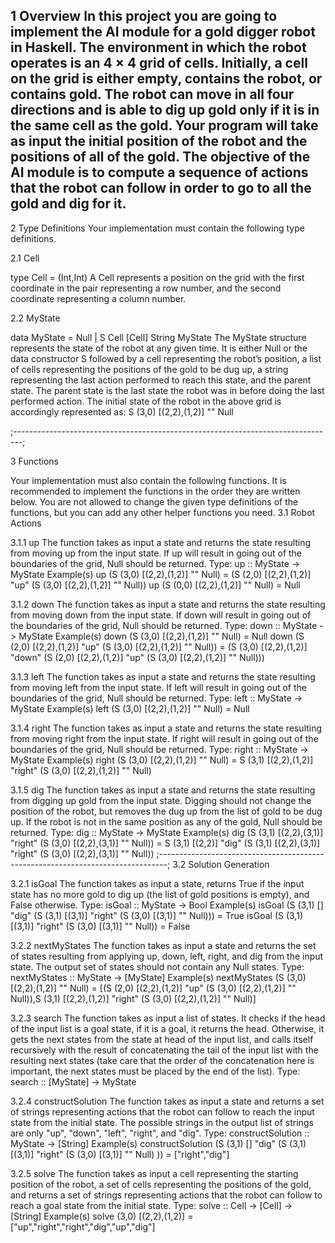 1 Overview
In this project you are going to implement the AI module for a gold digger robot in Haskell. The
environment in which the robot operates is an 4 × 4 grid of cells. Initially, a cell on the grid is either
empty, contains the robot, or contains gold. The robot can move in all four directions and is able to dig
up gold only if it is in the same cell as the gold. Your program will take as input the initial position of
the robot and the positions of all of the gold. The objective of the AI module is to compute a sequence
of actions that the robot can follow in order to go to all the gold and dig for it. 
------------------------------------------------------------------------------------

2 Type Definitions
Your implementation must contain the following type definitions.

2.1 Cell

type Cell = (Int,Int)
A Cell represents a position on the grid with the first coordinate in the pair representing a row number,
and the second coordinate representing a column number.

2.2 MyState

data MyState = Null | S Cell [Cell] String MyState
The MyState structure represents the state of the robot at any given time. It is either Null or the data
constructor S followed by a cell representing the robot’s position, a list of cells representing the positions
of the gold to be dug up, a string representing the last action performed to reach this state, and the parent
state. The parent state is the last state the robot was in before doing the last performed action. The initial
state of the robot in the above grid is accordingly represented as: S (3,0) [(2,2),(1,2)] "" Null

;--------------------------------------------------------------------------------;


3 Functions

Your implementation must also contain the following functions. It is recommended to implement the
functions in the order they are written below. You are not allowed to change the given type definitions
of the functions, but you can add any other helper functions you need.
3.1 Robot Actions

3.1.1 up
The function takes as input a state and returns the state resulting from moving up from the input state.
If up will result in going out of the boundaries of the grid, Null should be returned.
Type: up :: MyState -> MyState
Example(s)
up (S (3,0) [(2,2),(1,2)] "" Null)
= (S (2,0) [(2,2),(1,2)] "up" (S (3,0) [(2,2),(1,2)] "" Null))
up (S (0,0) [(2,2),(1,2)] "" Null)
= Null

3.1.2 down
The function takes as input a state and returns the state resulting from moving down from the input
state. If down will result in going out of the boundaries of the grid, Null should be returned.
Type: down :: MyState -> MyState
Example(s)
down (S (3,0) [(2,2),(1,2)] "" Null)
= Null
down (S (2,0) [(2,2),(1,2)] "up" (S (3,0) [(2,2),(1,2)] "" Null))
= (S (3,0) [(2,2),(1,2)] "down" (S (2,0) [(2,2),(1,2)] "up" (S (3,0) [(2,2),(1,2)] ""
Null)))

3.1.3 left
The function takes as input a state and returns the state resulting from moving left from the input state.
If left will result in going out of the boundaries of the grid, Null should be returned.
Type: left :: MyState -> MyState
Example(s)
left (S (3,0) [(2,2),(1,2)] "" Null)
= Null

3.1.4 right
The function takes as input a state and returns the state resulting from moving right from the input
state. If right will result in going out of the boundaries of the grid, Null should be returned.
Type: right :: MyState -> MyState
Example(s)
right (S (3,0) [(2,2),(1,2)] "" Null)
= S (3,1) [(2,2),(1,2)] "right" (S (3,0) [(2,2),(1,2)] "" Null)


3.1.5 dig
The function takes as input a state and returns the state resulting from digging up gold from the input
state. Digging should not change the position of the robot, but removes the dug up from the list of gold
to be dug up. If the robot is not in the same position as any of the gold, Null should be returned.
Type: dig :: MyState -> MyState
Example(s)
dig (S (3,1) [(2,2),(3,1)] "right" (S (3,0) [(2,2),(3,1)] "" Null))
= S (3,1) [(2,2)] "dig" (S (3,1) [(2,2),(3,1)] "right" (S (3,0) [(2,2),(3,1)] "" Null))
;--------------------------------------------------------------------------------;
3.2 Solution Generation

3.2.1 isGoal
The function takes as input a state, returns True if the input state has no more gold to dig up (the list
of gold positions is empty), and False otherwise.
Type: isGoal :: MyState -> Bool
Example(s)
isGoal (S (3,1) [] "dig" (S (3,1) [(3,1)] "right" (S (3,0) [(3,1)] "" Null)))
= True
isGoal (S (3,1) [(3,1)] "right" (S (3,0) [(3,1)] "" Null))
= False

3.2.2 nextMyStates
The function takes as input a state and returns the set of states resulting from applying up, down, left,
right, and dig from the input state. The output set of states should not contain any Null states.
Type: nextMyStates :: MyState -> [MyState]
Example(s)
nextMyStates (S (3,0) [(2,2),(1,2)] "" Null)
= [(S (2,0) [(2,2),(1,2)] "up" (S (3,0) [(2,2),(1,2)] "" Null)),S (3,1) [(2,2),(1,2)]
"right" (S (3,0) [(2,2),(1,2)] "" Null)]

3.2.3 search
The function takes as input a list of states. It checks if the head of the input list is a goal state, if it is a
goal, it returns the head. Otherwise, it gets the next states from the state at head of the input list, and
calls itself recursively with the result of concatenating the tail of the input list with the resulting next
states (take care that the order of the concatenation here is important, the next states must be placed
by the end of the list).
Type: search :: [MyState] -> MyState


3.2.4 constructSolution
The function takes as input a state and returns a set of strings representing actions that the robot can
follow to reach the input state from the initial state. The possible strings in the output list of strings are
only "up", "down", "left", "right", and "dig".
Type: constructSolution :: MyState -> [String]
Example(s)
constructSolution (S (3,1) [] "dig" (S (3,1) [(3,1)] "right" (S (3,0) [(3,1)] "" Null)
))
= ["right","dig"]

3.2.5 solve
The function takes as input a cell representing the starting position of the robot, a set of cells representing
the positions of the gold, and returns a set of strings representing actions that the robot can follow to
reach a goal state from the initial state.
Type: solve :: Cell -> [Cell] -> [String]
Example(s)
solve (3,0) [(2,2),(1,2)]
= ["up","right","right","dig","up","dig"]



